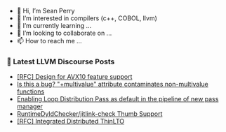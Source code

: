 - 👋 Hi, I’m Sean Perry
- 👀 I’m interested in compilers (c++, COBOL, llvm)
- 🌱 I’m currently learning ...
- 💞️ I’m looking to collaborate on ...
- 📫 How to reach me ...

<!---
s66perry/s66perry is a ✨ special ✨ repository because its `README.md` (this file) appears on your GitHub profile.
You can click the Preview link to take a look at your changes.
--->
### 📕 Latest LLVM Discourse Posts

<!-- DISCOURSE-LLVM:START -->
- [[RFC] Design for AVX10 feature support](https://discourse.llvm.org/t/rfc-design-for-avx10-feature-support/72661#post_3)
- [Is this a bug? &quot;+multivalue&quot; attribute contaminates non-multivalue functions](https://discourse.llvm.org/t/is-this-a-bug-multivalue-attribute-contaminates-non-multivalue-functions/72668#post_1)
- [Enabling Loop Distribution Pass as default in the pipeline of new pass manager](https://discourse.llvm.org/t/enabling-loop-distribution-pass-as-default-in-the-pipeline-of-new-pass-manager/58477?page=2#post_21)
- [RuntimeDyldChecker/jitlink-check Thumb Support](https://discourse.llvm.org/t/runtimedyldchecker-jitlink-check-thumb-support/72581#post_6)
- [[RFC] Integrated Distributed ThinLTO](https://discourse.llvm.org/t/rfc-integrated-distributed-thinlto/69641?page=2#post_28)
<!-- DISCOURSE-LLVM:END -->
